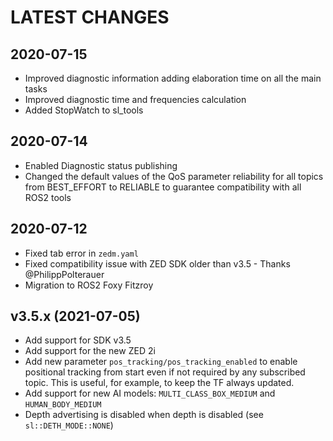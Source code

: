LATEST CHANGES
==============

2020-07-15
----------
- Improved diagnostic information adding elaboration time on all the main tasks
- Improved diagnostic time and frequencies calculation
- Added StopWatch to sl_tools

2020-07-14
----------
- Enabled Diagnostic status publishing
- Changed the default values of the QoS parameter reliability for all topics from BEST_EFFORT to RELIABLE to guarantee compatibility with all ROS2 tools

2020-07-12
----------
- Fixed tab error in `zedm.yaml`
- Fixed compatibility issue with ZED SDK older than v3.5 - Thanks @PhilippPolterauer
- Migration to ROS2 Foxy Fitzroy

v3.5.x (2021-07-05)
-------------------
- Add support for SDK v3.5
- Add support for the new ZED 2i
- Add new parameter `pos_tracking/pos_tracking_enabled` to enable positional tracking from start even if not required by any subscribed topic. This is useful, for example, to keep the TF always updated.
- Add support for new AI models: `MULTI_CLASS_BOX_MEDIUM` and `HUMAN_BODY_MEDIUM`
- Depth advertising is disabled when depth is disabled (see `sl::DETH_MODE::NONE`)
